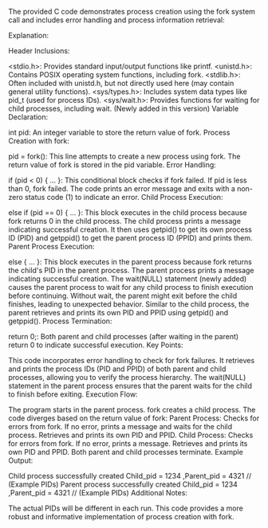 The provided C code demonstrates process creation using the fork system call and includes error handling and process information retrieval:

Explanation:

Header Inclusions:

<stdio.h>: Provides standard input/output functions like printf.
<unistd.h>: Contains POSIX operating system functions, including fork.
<stdlib.h>: Often included with unistd.h, but not directly used here (may contain general utility functions).
<sys/types.h>: Includes system data types like pid_t (used for process IDs).
<sys/wait.h>: Provides functions for waiting for child processes, including wait. (Newly added in this version)
Variable Declaration:

int pid: An integer variable to store the return value of fork.
Process Creation with fork:

pid = fork(): This line attempts to create a new process using fork.
The return value of fork is stored in the pid variable.
Error Handling:

if (pid < 0) { ... }: This conditional block checks if fork failed.
If pid is less than 0, fork failed. The code prints an error message and exits with a non-zero status code (1) to indicate an error.
Child Process Execution:

else if (pid == 0) { ... }: This block executes in the child process because fork returns 0 in the child process.
The child process prints a message indicating successful creation.
It then uses getpid() to get its own process ID (PID) and getppid() to get the parent process ID (PPID) and prints them.
Parent Process Execution:

else { ... }: This block executes in the parent process because fork returns the child's PID in the parent process.
The parent process prints a message indicating successful creation.
The wait(NULL) statement (newly added) causes the parent process to wait for any child process to finish execution before continuing. Without wait, the parent might exit before the child finishes, leading to unexpected behavior.
Similar to the child process, the parent retrieves and prints its own PID and PPID using getpid() and getppid().
Process Termination:

return 0;: Both parent and child processes (after waiting in the parent) return 0 to indicate successful execution.
Key Points:

This code incorporates error handling to check for fork failures.
It retrieves and prints the process IDs (PID and PPID) of both parent and child processes, allowing you to verify the process hierarchy.
The wait(NULL) statement in the parent process ensures that the parent waits for the child to finish before exiting.
Execution Flow:

The program starts in the parent process.
fork creates a child process.
The code diverges based on the return value of fork:
Parent Process:
Checks for errors from fork.
If no error, prints a message and waits for the child process.
Retrieves and prints its own PID and PPID.
Child Process:
Checks for errors from fork.
If no error, prints a message.
Retrieves and prints its own PID and PPID.
Both parent and child processes terminate.
Example Output:

Child process successfully created
Child_pid = 1234 ,Parent_pid = 4321  // (Example PIDs)
Parent process successfully created
Child_pid = 1234 ,Parent_pid = 4321  // (Example PIDs)
Additional Notes:

The actual PIDs will be different in each run.
This code provides a more robust and informative implementation of process creation with fork.
